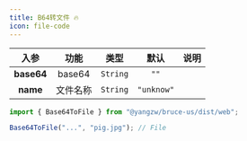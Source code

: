 ```yaml
---
title: B64转文件 🔥
icon: file-code
---
```


入参|功能|类型|默认|说明
:-:|:-:|:-:|:-:|-
**base64**|base64|`String`|`""`
**name**|文件名称|`String`|`"unknow"`

```js
import { Base64ToFile } from "@yangzw/bruce-us/dist/web";

Base64ToFile("...", "pig.jpg"); // File
```